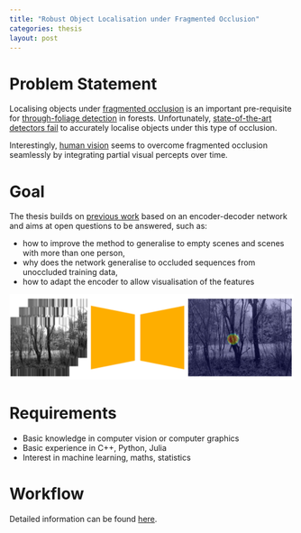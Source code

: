 ```yaml
---
title: "Robust Object Localisation under Fragmented Occlusion"
categories: thesis
layout: post
---
```


# Problem Statement
Localising objects under [fragmented occlusion](https://doi.org/10.1006/cviu.1996.0006) is an important pre-requisite for [through-foliage detection](https://link.springer.com/chapter/10.1007/978-3-030-69460-9_16) in forests. Unfortunately, [state-of-the-art detectors fail](https://www.doi.org/10.3217/978-3-85125-752-6-23) to accurately localise objects under this type of occlusion.

Interestingly, [human vision](https://doi.org/10.1177%2F20416695211062625) seems to overcome fragmented occlusion seamlessly by integrating partial visual percepts over time. 

# Goal
The thesis builds on [previous work](https://doi.org/10.1109/AVSS52988.2021.9663791) based on an encoder-decoder network and aims at open questions to be answered, such as:
* how to improve the method to generalise to empty scenes and scenes with more than one person,
* why does the network generalise to occluded sequences from unoccluded training data,
* how to adapt the encoder to allow visualisation of the features

![Localisaion](/assets/images/localisation.png)

# Requirements
* Basic knowledge in computer vision or computer graphics
* Basic experience in C++, Python, Julia
* Interest in machine learning, maths, statistics

# Workflow
Detailed information can be found [here](https://www.cit.tum.de/cit/studium/studierende/abschlussarbeit-abschluss/).
